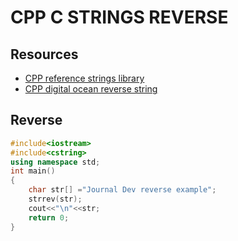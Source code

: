 # CPP C STRINGS REVERSE

## Resources

- [CPP reference strings library](https://en.cppreference.com/w/cpp/string)
- [CPP digital ocean reverse string](https://www.digitalocean.com/community/tutorials/reverse-string-c-plus-plus)

## Reverse

```cpp
#include<iostream>
#include<cstring>
using namespace std;
int main()
{
    char str[] ="Journal Dev reverse example";
    strrev(str);
	cout<<"\n"<<str;
    return 0;
}
```
